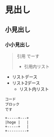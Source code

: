 # 見出し

## 小見出し

### 小小見出し

> 引用
> でーす
>
> * 引用内リスト
>


* リストデース
* リスト2デース
    + リスト内リスト


``` unko
コード
ブロック
です
```

``` ditaa
+-----+---+
|hoge |   |
+-----+   |
+---------+
```

